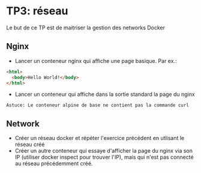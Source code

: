 # TP3: réseau

Le but de ce TP est de maitriser la gestion des networks Docker

## Nginx

- Lancer un conteneur nginx qui affiche une page basique. Par ex.:

```html
<html>
  <body>Hello World!</body>
</html>
```

- Lancer un conteneur qui affiche dans la sortie standard la page du nginx

`Astuce: Le conteneur alpine de base ne contient pas la commande curl`

## Network

- Créer un réseau docker et répéter l'exercice précédent en utlisant le réseau créé
- Créer un autre conteneur qui essaye d'afficher la page du nginx via son IP (utiliser docker inspect pour trouver l'IP), mais qui n'est pas connecté au réseau précédemment créé.

